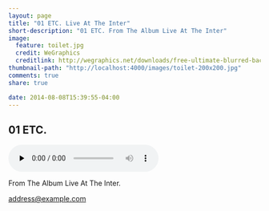 ```yaml
---
layout: page
title: "01 ETC. Live At The Inter"
short-description: "01 ETC. From The Album Live At The Inter"
image:
  feature: toilet.jpg
  credit: WeGraphics
  creditlink: http://wegraphics.net/downloads/free-ultimate-blurred-background-pack/
thumbnail-path: "http://localhost:4000/images/toilet-200x200.jpg"
comments: true
share: true

date: 2014-08-08T15:39:55-04:00
---
```


## 01 ETC.

<audio id="01ETC" controls preload="none">
             <source src="audio/01ETC.m4a" type="audio/mpeg">
Your browser does not support the audio element.
           </audio>

From The Album Live At The Inter.

<address@example.com>